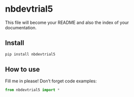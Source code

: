 nbdevtrial5
================

<!-- WARNING: THIS FILE WAS AUTOGENERATED! DO NOT EDIT! -->

This file will become your README and also the index of your
documentation.

## Install

``` sh
pip install nbdevtrial5
```

## How to use

Fill me in please! Don’t forget code examples:

``` python
from nbdevtrial5 import *
```
